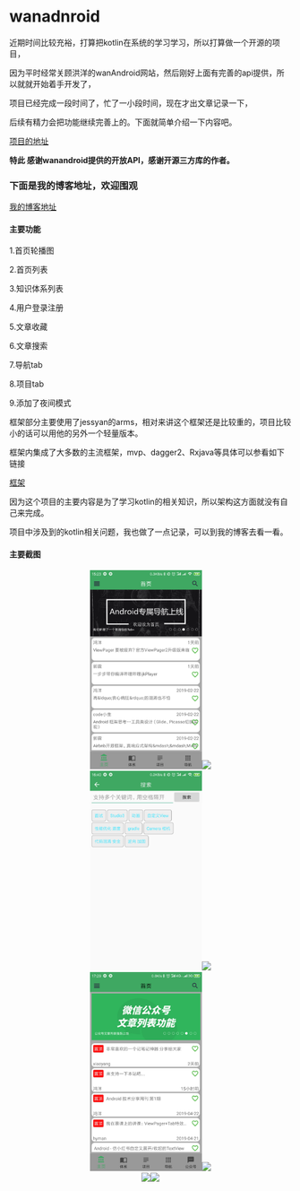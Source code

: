 # wanadnroid

近期时间比较充裕，打算把kotlin在系统的学习学习，所以打算做一个开源的项目，

因为平时经常关顾洪洋的wanAndroid网站，然后刚好上面有完善的api提供，所以就就开始着手开发了，

项目已经完成一段时间了，忙了一小段时间，现在才出文章记录一下，

后续有精力会把功能继续完善上的。下面就简单介绍一下内容吧。

[项目的地址](https://github.com/yihu5566/wanadnroid)

**特此 感谢wanandroid提供的开放API，感谢开源三方库的作者。**

### 下面是我的博客地址，欢迎围观
[我的博客地址](https://blog.csdn.net/shayubuhuifei/article/details/87939344)

#### 主要功能

1.首页轮播图

2.首页列表

3.知识体系列表

4.用户登录注册

5.文章收藏

6.文章搜索

7.导航tab

8.项目tab

9.添加了夜间模式

框架部分主要使用了jessyan的arms，相对来讲这个框架还是比较重的，项目比较小的话可以用他的另外一个轻量版本。

框架内集成了大多数的主流框架，mvp、dagger2、Rxjava等具体可以参看如下链接

[框架](https://github.com/JessYanCoding/MVPArms/wiki)

因为这个项目的主要内容是为了学习kotlin的相关知识，所以架构这方面就没有自己来完成。



项目中涉及到的kotlin相关问题，我也做了一点记录，可以到我的博客去看一看。

#### 主要截图

<center class="half">
    <img src="image/device-2019-02-26-152344.png" width="200"/><img src="device-2019-02-26-152412.png" width="200"/>
</center>
<center class="half">
    <img src="image/device-2019-02-26-164044.png" width="200"/><img src="device-2019-02-28-133556.png" width="200"/>
</center>
<center class="half">
    <img src="image/device-2019-04-26-172917.png" width="200"/><img src="device-2019-04-26-172954.png" width="200"/>
</center>
<center class="half">
    <img src="Screenshot_1542275240.png" width="200"/><img src="Screenshot_1542275253.png" width="200"/>
</center>

<!--![账户](image/device-2019-02-26-152344.png)![账户](image/device-2019-02-26-152412.png)-->

<!--![账户](image/device-2019-02-26-164044.png)![账户](image/device-2019-02-28-133556.png)-->

<!--![账户](image/device-2019-04-26-172917.png)![账户](image/device-2019-04-26-172954.png)-->

<!--![账户](image/Screenshot_1542275240.png)![账户](image/Screenshot_1542275253.png)-->







